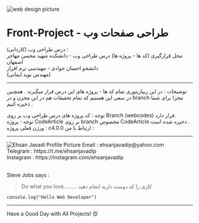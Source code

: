 ![web design picture](https://oasissofttech.com/images/web-design_a4x9cv.png)
# Front-Project - طراحی صفحات وب
درس طراحی وب (کاردانی) : <br>
محل قرارگیری (کد ها - پروژه ها) درس طراحی وب - دانشکده شهید محسن مهاجر اصفهان <br>
دانشجو احسان جوادی - مهندسی نرم افزار<br> 
(مهندس نوید ایمانی)

---
توضیحات : در این ریپازیتوری تمام کد ها - پروژه های این درس قرار میگیرند . همچنین در سعی این هستیم که تمام تحقیقات هم در این مخزن و در branch مجزا برای شما ذخیره کنیم .


توجه : کد پروژه های درس طراحی وب بر روی Branch (webcodes) قرار دارد. <br>
توجه : پروژه CodeArticle بر روی branch مخصوص CodeArticle ذخیره شده است .<br>
ورژن فعلی پروژه : c4.0.0
ارتباط با من : 

---
<img src="https://scontent-mct1-1.cdninstagram.com/v/t51.2885-19/241732550_1738688783187473_6842480657329228258_n.jpg?stp=dst-jpg_s150x150&_nc_ht=scontent-mct1-1.cdninstagram.com&_nc_cat=105&_nc_ohc=zRwiXEV4DVsAX9jAH24&edm=ALbqBD0BAAAA&ccb=7-4&oh=00_AT_a4C3rHM81Sue31KMBep_eDF_UBIUiGl5GSyYNBRNmOA&oe=622F2579&_nc_sid=9a90d6" alt="Ehsan Javadi Profile Picture"/>
Email : ehsanjavadip@yahoo.com <br />
Telegram : https://t.me/ehsanjavadip <br />
Instagram : https://instagram.com/ehsanjavadip




<br />
<br />

Steve Jobs says : 
>Do what you love......... کاری را که دوست دارید انجام دهید

`console.log("Hello Web Developer")`

---
Have a Good Day with All Projects! :heart_eyes:
